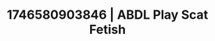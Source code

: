 ---
categories:
- AI-generated
- Naughty librarian
- Morning passion
- Nighttime romance
- Mirror play
- Pleasure mapping
- ASMR
- Cosplay
image: /assets/images/1746580903846.jpg
layout: post
seo:
  description: Featured content with high-quality Scat Fetish, ABDL Play. HD images
    available.
  keywords: Scat Fetish, ABDL Play
  og_image: /assets/images/1746580903846.jpg
  schema_type: VisualArtwork
tags:
- ABDL Play
- '#1746580903846'
- Scat Fetish
title: 1746580903846 | ABDL Play Scat Fetish
---